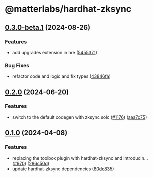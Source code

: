 # @matterlabs/hardhat-zksync

## [0.3.0-beta.1](https://github.com/matter-labs/hardhat-zksync/compare/@matterlabs/hardhat-zksync-v0.2.0-beta.1...@matterlabs/hardhat-zksync-v0.3.0-beta.1) (2024-08-26)


### Features

* add upgrades extension in hre ([5455371](https://github.com/matter-labs/hardhat-zksync/commit/5455371ce2fc47eee3d0ccdc210a3b90356afdd4))


### Bug Fixes

* refactor code and logic and fix types ([43846fa](https://github.com/matter-labs/hardhat-zksync/commit/43846faa4d46aab40462053a2b342725095a574e))

## [0.2.0](https://github.com/matter-labs/hardhat-zksync/compare/@matterlabs/hardhat-zksync-v0.1.0...@matterlabs/hardhat-zksync-v0.2.0) (2024-06-20)


### Features

* switch to the default codegen with zksync solc ([#1176](https://github.com/matter-labs/hardhat-zksync/issues/1176)) ([aaa7c75](https://github.com/matter-labs/hardhat-zksync/commit/aaa7c75a1c8094d52d880f8c14d3e6bdca28b07f))

## [0.1.0](https://github.com/matter-labs/hardhat-zksync/compare/@matterlabs/hardhat-zksync-v0.0.1...@matterlabs/hardhat-zksync-v0.1.0) (2024-04-08)


### Features

* replacing the toolbox plugin with hardhat-zksync and introducin… ([#970](https://github.com/matter-labs/hardhat-zksync/issues/970)) ([286c50d](https://github.com/matter-labs/hardhat-zksync/commit/286c50dc3ea36ff1ca277c07c8cb66200e625fc2))
* update hardhat-zksync dependencies ([80dc835](https://github.com/matter-labs/hardhat-zksync/commit/80dc835f5878df469f280bd0e7cfe024881a3017))
